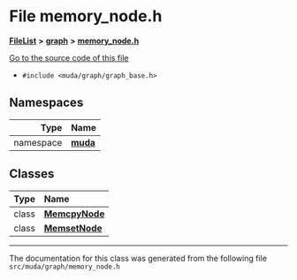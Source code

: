 

# File memory\_node.h



[**FileList**](files.md) **>** [**graph**](dir_946c6946a1291bae853a7ff8b793a277.md) **>** [**memory\_node.h**](memory__node_8h.md)

[Go to the source code of this file](memory__node_8h_source.md)



* `#include <muda/graph/graph_base.h>`













## Namespaces

| Type | Name |
| ---: | :--- |
| namespace | [**muda**](namespacemuda.md) <br> |


## Classes

| Type | Name |
| ---: | :--- |
| class | [**MemcpyNode**](classmuda_1_1_memcpy_node.md) <br> |
| class | [**MemsetNode**](classmuda_1_1_memset_node.md) <br> |



















































------------------------------
The documentation for this class was generated from the following file `src/muda/graph/memory_node.h`


